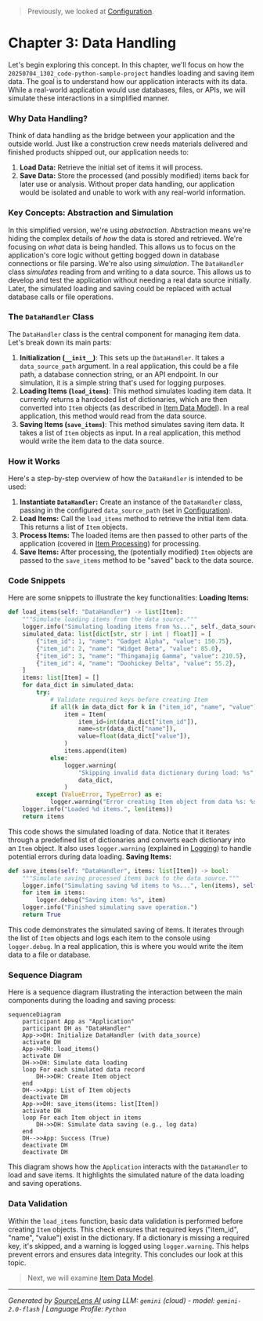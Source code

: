 > Previously, we looked at [Configuration](01_configuration.md).

# Chapter 3: Data Handling
Let's begin exploring this concept. In this chapter, we'll focus on how the `20250704_1302_code-python-sample-project` handles loading and saving item data. The goal is to understand how our application interacts with its data. While a real-world application would use databases, files, or APIs, we will simulate these interactions in a simplified manner.
### Why Data Handling?
Think of data handling as the bridge between your application and the outside world. Just like a construction crew needs materials delivered and finished products shipped out, our application needs to:
1.  **Load Data:** Retrieve the initial set of items it will process.
2.  **Save Data:** Store the processed (and possibly modified) items back for later use or analysis.
Without proper data handling, our application would be isolated and unable to work with any real-world information.
### Key Concepts: Abstraction and Simulation
In this simplified version, we're using *abstraction*.  Abstraction means we're hiding the complex details of *how* the data is stored and retrieved. We're focusing on *what* data is being handled. This allows us to focus on the application's core logic without getting bogged down in database connections or file parsing.
We're also using *simulation*.  The `DataHandler` class *simulates* reading from and writing to a data source.  This allows us to develop and test the application without needing a real data source initially.  Later, the simulated loading and saving could be replaced with actual database calls or file operations.
### The `DataHandler` Class
The `DataHandler` class is the central component for managing item data. Let's break down its main parts:
1.  **Initialization (`__init__`)**: This sets up the `DataHandler`.  It takes a `data_source_path` argument.  In a real application, this could be a file path, a database connection string, or an API endpoint.  In our simulation, it is a simple string that's used for logging purposes.
2.  **Loading Items (`load_items`)**: This method simulates loading item data. It currently returns a hardcoded list of dictionaries, which are then converted into `Item` objects (as described in [Item Data Model](01_item-data-model.md)). In a real application, this method would read from the data source.
3.  **Saving Items (`save_items`)**: This method simulates saving item data. It takes a list of `Item` objects as input. In a real application, this method would write the item data to the data source.
### How it Works
Here's a step-by-step overview of how the `DataHandler` is intended to be used:
1.  **Instantiate `DataHandler`:**  Create an instance of the `DataHandler` class, passing in the configured `data_source_path` (set in [Configuration](02_configuration.md)).
2.  **Load Items:** Call the `load_items` method to retrieve the initial item data. This returns a list of `Item` objects.
3.  **Process Items:** The loaded items are then passed to other parts of the application (covered in [Item Processing](04_item-processing.md)) for processing.
4.  **Save Items:** After processing, the (potentially modified) `Item` objects are passed to the `save_items` method to be "saved" back to the data source.
### Code Snippets
Here are some snippets to illustrate the key functionalities:
**Loading Items:**
```python
def load_items(self: "DataHandler") -> list[Item]:
    """Simulate loading items from the data source."""
    logger.info("Simulating loading items from %s...", self._data_source)
    simulated_data: list[dict[str, str | int | float]] = [
        {"item_id": 1, "name": "Gadget Alpha", "value": 150.75},
        {"item_id": 2, "name": "Widget Beta", "value": 85.0},
        {"item_id": 3, "name": "Thingamajig Gamma", "value": 210.5},
        {"item_id": 4, "name": "Doohickey Delta", "value": 55.2},
    ]
    items: list[Item] = []
    for data_dict in simulated_data:
        try:
            # Validate required keys before creating Item
            if all(k in data_dict for k in ("item_id", "name", "value")):
                item = Item(
                    item_id=int(data_dict["item_id"]),
                    name=str(data_dict["name"]),
                    value=float(data_dict["value"]),
                )
                items.append(item)
            else:
                logger.warning(
                    "Skipping invalid data dictionary during load: %s",
                    data_dict,
                )
        except (ValueError, TypeError) as e:
            logger.warning("Error creating Item object from data %s: %s", data_dict, e)
    logger.info("Loaded %d items.", len(items))
    return items
```
This code shows the simulated loading of data. Notice that it iterates through a predefined list of dictionaries and converts each dictionary into an `Item` object. It also uses `logger.warning` (explained in [Logging](05_logging.md)) to handle potential errors during data loading.
**Saving Items:**
```python
def save_items(self: "DataHandler", items: list[Item]) -> bool:
    """Simulate saving processed items back to the data source."""
    logger.info("Simulating saving %d items to %s...", len(items), self._data_source)
    for item in items:
        logger.debug("Saving item: %s", item)
    logger.info("Finished simulating save operation.")
    return True
```
This code demonstrates the simulated saving of items. It iterates through the list of `Item` objects and logs each item to the console using `logger.debug`.  In a real application, this is where you would write the item data to a file or database.
### Sequence Diagram
Here is a sequence diagram illustrating the interaction between the main components during the loading and saving process:
```mermaid
sequenceDiagram
    participant App as "Application"
    participant DH as "DataHandler"
    App->>DH: Initialize DataHandler (with data_source)
    activate DH
    App->>DH: load_items()
    activate DH
    DH->>DH: Simulate data loading
    loop For each simulated data record
        DH->>DH: Create Item object
    end
    DH-->>App: List of Item objects
    deactivate DH
    App->>DH: save_items(items: list[Item])
    activate DH
    loop For each Item object in items
        DH->>DH: Simulate data saving (e.g., log data)
    end
    DH-->>App: Success (True)
    deactivate DH
    deactivate DH
```
This diagram shows how the `Application` interacts with the `DataHandler` to load and save items. It highlights the simulated nature of the data loading and saving operations.
### Data Validation
Within the `load_items` function, basic data validation is performed before creating `Item` objects. This check ensures that required keys ("item_id", "name", "value") exist in the dictionary. If a dictionary is missing a required key, it's skipped, and a warning is logged using `logger.warning`. This helps prevent errors and ensures data integrity.
This concludes our look at this topic.

> Next, we will examine [Item Data Model](03_item-data-model.md).


---

*Generated by [SourceLens AI](https://github.com/openXFlow/sourceLensAI) using LLM: `gemini` (cloud) - model: `gemini-2.0-flash` | Language Profile: `Python`*
